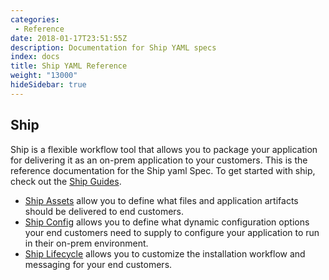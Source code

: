 ```yaml
---
categories:
 - Reference
date: 2018-01-17T23:51:55Z
description: Documentation for Ship YAML specs
index: docs
title: Ship YAML Reference
weight: "13000"
hideSidebar: true
---
```


## Ship

Ship is a flexible workflow tool that allows you to package your application for delivering it as an on-prem application to your customers. This is the reference documentation for the Ship yaml Spec. To get started with ship, check out the [Ship Guides](/guides/).

- [Ship Assets](/api/ship-assets/assets) allow you to define what files and application artifacts should be delivered to end customers.
- [Ship Config](/api/ship-config/config) allows you to define what dynamic configuration options your end customers need to supply to configure your application to run in their on-prem environment.
- [Ship Lifecycle](/api/ship-lifecycle/lifecycle) allows you to customize the installation workflow and messaging for your end customers.
